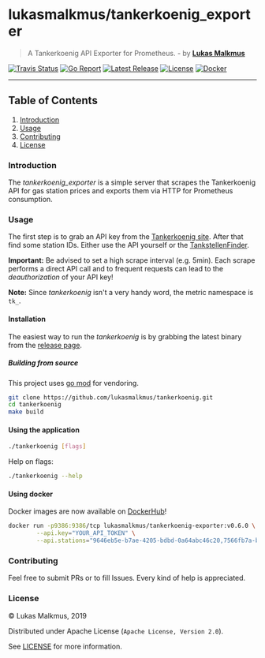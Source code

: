 # lukasmalkmus/tankerkoenig_exporter

> A Tankerkoenig API Exporter for Prometheus. - by **[Lukas Malkmus]**

[![Travis Status][travis_badge]][travis]
[![Go Report][report_badge]][report]
[![Latest Release][release_badge]][release]
[![License][license_badge]][license]
[![Docker][docker_badge]][docker]

---

## Table of Contents

1. [Introduction](#introduction)
2. [Usage](#usage)
3. [Contributing](#contributing)
4. [License](#license)

### Introduction

The *tankerkoenig_exporter* is a simple server that scrapes the Tankerkoenig API
for gas station prices and exports them via HTTP for Prometheus consumption.

### Usage

The first step is to grab an API key from the [Tankerkoenig site]. After that
find some station IDs. Either use the API yourself or the [TankstellenFinder].

**Important:** Be advised to set a high scrape interval (e.g. 5min). Each scrape
performs a direct API call and to frequent requests can lead to the
_deauthorization_ of your API key!

**Note:** Since *tankerkoenig* isn't a very handy word, the metric namespace is
`tk_`.

#### Installation

The easiest way to run the *tankerkoenig* is by grabbing the latest binary from
the [release page][release].

##### Building from source

This project uses [go mod] for vendoring.

```bash
git clone https://github.com/lukasmalkmus/tankerkoenig.git
cd tankerkoenig
make build
```

#### Using the application

```bash
./tankerkoenig [flags]
```

Help on flags:

```bash
./tankerkoenig --help
```

#### Using docker

Docker images are now available on [DockerHub]!

```bash
docker run -p9386:9386/tcp lukasmalkmus/tankerkoenig-exporter:v0.6.0 \
        --api.key="YOUR_API_TOKEN" \
        --api.stations="9646eb5e-b7ae-4205-bdbd-0a64abc46c20,7566fb7a-b7cc-5214-bcad-0a53abd46d14"
```

### Contributing

Feel free to submit PRs or to fill Issues. Every kind of help is appreciated.

### License

© Lukas Malkmus, 2019

Distributed under Apache License (`Apache License, Version 2.0`).

See [LICENSE](LICENSE) for more information.

<!-- Links -->
[go mod]: https://golang.org/cmd/go/#hdr-Module_maintenance
[Lukas Malkmus]: https://github.com/lukasmalkmus
[Tankerkoenig site]: https://creativecommons.tankerkoenig.de/#usage
[TankstellenFinder]: https://creativecommons.tankerkoenig.de/TankstellenFinder/index.html
[DockerHub]: https://hub.docker.com/r/lukasmalkmus/tankerkoenig-exporter

<!-- Badges -->
[travis]: https://travis-ci.com/lukasmalkmus/tankerkoenig_exporter
[travis_badge]: https://travis-ci.com/lukasmalkmus/tankerkoenig_exporter.svg
[report]: https://goreportcard.com/report/github.com/lukasmalkmus/tankerkoenig_exporter
[report_badge]: https://goreportcard.com/badge/github.com/lukasmalkmus/tankerkoenig_exporter
[release]: https://github.com/lukasmalkmus/tankerkoenig_exporter/releases
[release_badge]: https://img.shields.io/github/release/lukasmalkmus/tankerkoenig_exporter.svg
[license]: https://opensource.org/licenses/Apache-2.0
[license_badge]: https://img.shields.io/badge/license-Apache-blue.svg
[docker]: https://hub.docker.com/r/lukasmalkmus/tankerkoenig-exporter
[docker_badge]: https://img.shields.io/docker/pulls/lukasmalkmus/tankerkoenig_exporter.svg
